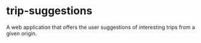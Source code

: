 # trip-suggestions
A web application that offers the user suggestions of interesting trips from a given origin.
